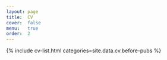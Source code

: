```yaml
---
layout: page
title:  CV
cover:  false
menu:   true
order:  2
---
```


{% include cv-list.html categories=site.data.cv.before-pubs %}


<!-- <h2>Papers</h2> -->
<!-- {% include paper-list.html venue='journal' heading='Refereed journal articles' %}
{% include paper-list.html venue='conference' heading='Refereed conference papers' %}
{% include paper-list.html venue='workshop' heading='Refereed workshop and demonstration papers' %}
{% include paper-list.html venue='working' heading='Unpublished working papers' %}
{% include cv-list.html categories=site.data.cv.after-pubs %} -->


